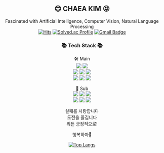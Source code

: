 <div align="center">
  
## 😊 **CHAEA KIM** 😝
Fascinated with Artificial Intelligence, Computer Vision, Natural Language Processing  
[![Hits](https://hits.seeyoufarm.com/api/count/incr/badge.svg?url=https%3A%2F%2Fgithub.com%2F2018007956%2Fhit-counter&count_bg=%23000000&title_bg=%23000000&icon=github.svg&icon_color=%23E7E7E7&title=Github&edge_flat=false)](https://hits.seeyoufarm.com)
[![Solved.ac Profile](http://mazassumnida.wtf/api/mini/generate_badge?boj=bbmt1906)](https://solved.ac/bbmt1906)
[![Gmail Badge](https://img.shields.io/badge/-chaea11s0@gmail.com-c14438?style=flat&logo=Gmail&logoColor=white&link=mailto:chaea11s0@gmail.com)](mailto:chaea11s0@gmail.com) 
  
### 📚 **Tech Stack** 📚  
🛠 Main  
<img src="https://img.shields.io/badge/Python-3776AB?style=flat-square&logo=Python&logoColor=white"/>
<img src="https://img.shields.io/badge/PyTorch-EE4C2C?style=flat-square&logo=PyTorch&logoColor=white"/>  
<img src="https://img.shields.io/badge/OpenCV-5C3EE8?style=flat-square&logo=OpenCV&logoColor=white"/>
<img src="https://img.shields.io/badge/Pandas-150458?style=flat-square&logo=Pandas&logoColor=white"/>
<img src="https://img.shields.io/badge/scikit_learn-F7931E?style=flat-square&logo=scikit-learn&logoColor=white"/>  
<img src="https://img.shields.io/badge/VSCode-007ACC?style=flat-square&logo=Visual Studio Code&logoColor=white"/>
<img src="https://img.shields.io/badge/Linux-FCC624?style=flat-square&logo=Linux&logoColor=white"/>
<img src="https://img.shields.io/badge/Docker-2496ED?style=flat-square&logo=Docker&logoColor=white"/>
  
🌱 Sub  
<img src="https://img.shields.io/badge/C-A8B9CC?style=flat-square&logo=C&logoColor=white"/>
<img src="https://img.shields.io/badge/C++-00599C?style=flat-square&logo=C%2B%2B&logoColor=white"/>
<img src="https://img.shields.io/badge/Java-007396?style=flat-square&logo=java&logoColor=white">  
<img src="https://img.shields.io/badge/TensorFlow-FF6F00?style=flat-square&logo=TensorFlow&logoColor=white"/>
<img src="https://img.shields.io/badge/MySQL-4479A1?style=flat-square&logo=MySQL&logoColor=white"/>
<img src="https://img.shields.io/badge/Oracle-F80000?style=flat-square&logo=Oracle&logoColor=white">
  


실패를 사랑합니다  
도전을 즐깁니다  
뭐든 긍정적으로!  


행복하자💖


[![Top Langs](https://github-readme-stats.vercel.app/api/top-langs/?username=2018007956&layout=compact)](https://github.com/2018007956/github-readme-stats)

</div>
